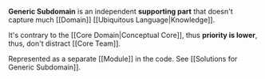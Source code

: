 **Generic Subdomain** is an independent **supporting part** 
that doesn't capture much [[Domain]] [[Ubiquitous Language|Knowledge]].

It's contrary to the [[Core Domain|Conceptual Core]], thus **priority is lower**,
thus, don't distract [[Core Team]].

Represented as a separate [[Module]] in the code.
See [[Solutions for Generic Subdomain]].
